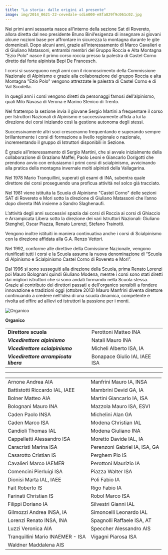 ```yaml
---
title: "La storia: dalle origini al presente​"
image: img/2014_0621-22-cevedale-sdim000-e8fa829f9c061c02.jpg
---
```

Nei primi anni sessanta nasce all’interno della sezione Sat di Rovereto,
allora diretta dal neo presidente Bruno Binil’esigenza di insegnare ai
giovani alcune nozioni base per affrontare in sicurezza la montagna
durante le gite domenicali. Dopo alcuni anni, grazie all’interessamento di
Marco Cavalieri e di Giuliano Matassoni, entrambi membri del Gruppo Roccia
e Alta Montagna "Ezio Polo" nasce il primo corso roccia presso la palestra
di Castel Corno diretto dal forte alpinista Bepi De Francesch.

I corsi si susseguono negli anni con il riconoscimento della Commissione Nazionale di Alpinismo e grazie alla collaborazione del gruppo Roccia e alta Montagna "Ezio Polo" vengono attrezzate le palestra di Castel Corno e di Val Scodella.

In quegli anni i corsi vengono diretti da personaggi famosi dell’alpinismo, quali Milo Navasa di Verona e Marino Stenico di Trento.

Nel frattempo la sezione invia il giovane Sergio Martini a frequentare il corso per Istruttori Nazionali di Alpinismo e successivamente affida a lui la direzione dei corsi iniziando così la gestione autonoma degli stessi.

Successivamente altri soci cresceranno frequentando e superando sempre brillantemente i corsi di formazione a livello regionale o nazionale, incrementando il gruppo di Istruttori disponibili in Sezione.

Ѐ grazie all’interessamento di Sergio Martini, che si avvale inizialmente della collaborazione di Graziano Maffei, Paolo Leoni e Giancarlo Dorigotti che prendono avvio con entusiasmo i primi corsi di scialpinismo, avvicinando alla pratica della montagna invernale molti alpinisti della Vallagarina.

Nel 1978 Mario Tranquillini, superati gli esami di INA, subentra quale direttore dei corsi proseguendo una proficua attività nel solco già tracciato.

Nel 1981 viene istituita la Scuola di Alpinismo "Castel Corno" delle sezioni SAT di Rovereto e Mori sotto la direzione di Giuliano Matassoni che l’anno dopo diventa INA insieme a Sandro Slaghenaufi.

L’attività degli anni successivi spazia dai corsi di Roccia ai corsi di Ghiaccio e Arrampicata Libera sotto la direzione dei vari Istruttori Nazionali: Giuliano Stenghel, Oscar Piazza, Renato Lorenzi, Stefano Trainotti.

Vengono inoltre istituiti in maniera continuativa anche i corsi di Scialpinismo con la direzione affidata alla G.A. Renzo Vettori.

Nel 1992, conforme alle direttive della Comissione Nazionale, vengono riunificati tutti i corsi e la Scuola assume la nuova denominazione di “Scuola di Alpinismo e Scialpinismo Castel Corno di Rovereto e Mori”.

Dal 1996 si sono susseguiti alla direzione della Scuola, prima Renato Lorenzi poi Mauro Bolognani quindi Giuliano Modena, mentre i corsi sono stati diretti dai migliori istruttori che si sono andati formando nella Scuola stessa. Grazie al contributo dei direttori passati e dell'organico sensibili a fondere innovazione e tradizioni oggi (ottobre 2013) Mauro Manfrini diventa direttore continuando a credere nell'idea di una scuola dinamica, competente e rivolta ad offire ad allievi ed istruttori la passione per i monti.

![Organico](img/2015-1204-serata-50-anni-castelcorno-dsc-8365-2star_1.jpeg "Organico")

**Organico**

|                                         |                              |
| --------------------------------------- | ---------------------------- |
| **Direttore scuola**                    | Perottoni Matteo INA         |
| ***Vicedirettore alpinismo***           | Natali Mauro INA             |
| ***Vicedirettore scialpinismo***        | Micheli Alberto ISA, IA      |
| ***​Vicedirettore arrampicata libera*** | Bonapace Giulio IAL IAEE ISA |

- - -

|                                  |                               |
| -------------------------------- | ----------------------------- |
| Arnone Andrea AIA                | Manfrini Mauro IA, INSA       |
| Battistotti Riccardo IAL, IAEE   | Mambrini Devid GA, IA         |
| Bolner Matteo AIA                | Martini Giancarlo IA, ISA     |
| Bolognani Mauro INA              | Mazzola Mauro ISA, ESVI       |
| Caden Paolo INSA                 | Michelini Alan GA             |
| Caden Marco ISA                  | Modena Christian IAL          |
| Candioli Thomas IAL              | Modena Giuliano INA           |
| Cappelletti Alessandro ISA       | Moretto Davide IAL, IA        |
| Caracristi Marina ISA            | Perenzoni Gabriel IA, ISA, GA |
| Casarotto Cristian IS            | Perghem Pio IS                |
| Cavalieri Marco IAEMER           | Perottoni Maurizio IA         |
| Comencini Pierluigi ISA          | Piazza Walter ISA             |
| Dionisi Marta IAL, IAEE​​        | Poli Fabio IA                 |
| ​Fait Roberto IS                 | Rigo Fabio IA                 |
| ​​Farinati Christian IS          | Robol Marco ISA               |
| Filippi Doriano IA               | Silvestri Gianni IAL          |
| Gilmozzi Andrea INSA, IA         | Simoncelli Leonardo IAL       |
| Lorenzi Renato INSA, INA         | Spagnolli Raffaele ISA, AT    |
| Luzzi Veronica AIA               | Speccher Alessandro AIS       |
| Tranquillini Mario INAEMER - ISA | Vigagni Piarosa ISA           |
| Waldner ​Maddalena AIS           |                               |

<!-- 
\* Arnone Andrea AIA
\* Battistotti Riccardo IAL, IAEE
\* Bolner Matteo AIA
\* Bolognani Mauro INA
\* Caden Paolo INSA
\* Caden Marco ISA
\* Candioli Thomas IAL
\* Cappelletti Alessandro ISA
\* Caracristi Marina ISA
\* Casarotto Cristian IS
\* Cavalieri Marco IAEMER
\* Comencini Pierluigi ISA
\* Dionisi Marta IAL, IAEE​​
\* ​Fait Roberto IS
\* ​​Farinati Christian IS
\* Filippi Doriano IA
\* Gilmozzi Andrea INSA, IA
\* Lorenzi Renato INSA, INA
\* Luzzi Veronica AIA
\* Manfrini Mauro IA, INSA
\* Mambrini Devid GA, IA
\* Martini Giancarlo IA, ISA
\* Mazzola Mauro ISA, ESVI
\* Michelini Alan GA
\* Modena Christian IAL
\* Modena Giuliano INA
\* Moretto Davide IAL, IA
\* Perenzoni Gabriel IA, ISA, GA
\* Perghem Pio IS
\* Perottoni Maurizio IA
\* Piazza Walter ISA
\* Poli Fabio IA
\* Rigo Fabio IA
\* Robol Marco ISA
\* Silvestri Gianni IAL
\* Simoncelli Leonardo IAL
\* Spagnolli Raffaele ISA, AT
\* Speccher Alessandro AIS
\* Tranquillini Mario INAEMER - ISA
\* Vigagni Piarosa ISA
* Waldner ​Maddalena AIS -->